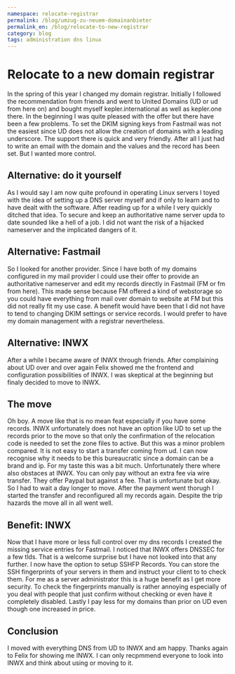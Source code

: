 ```yaml
---
namespace: relocate-registrar
permalink: /blog/umzug-zu-neuem-domainanbieter
permalink_en: /blog/relocate-to-new-registrar
category: blog
tags: administration dns linux
---
```


# Relocate to a new domain registrar

In the spring of this year I changed my domain registrar.
Initially I followed the recommendation from friends and went to United Domains (UD or ud from here on) and bought myself kepler.international as well as kepler.one there.
In the beginning I was quite pleased with the offer but there have been a few problems.
To set the DKIM signing keys from Fastmail was not the easiest since UD does not allow the creation of domains with a leading underscore.
The support there is quick and very friendly.
After all I just had to write an email with the domain and the values and the record has been set.
But I wanted more control.

## Alternative: do it yourself

As I would say I am now quite profound in operating Linux servers I toyed with the idea of setting up a DNS server myself and if only to learn and to have dealt with the software.
After reading up for a while I very quickly ditched that idea.
To secure and keep an authoritative name server upda to date sounded like a hell of a job.
I did not want the risk of a hijacked nameserver and the implicated dangers of it.

## Alternative: Fastmail

So I looked for another provider.
Since I have both of my domains configured in my mail provider I could use their offer to provide an authoritative nameserver and edit my records directly in Fastmail (FM or fm from here).
This made sense because FM offered a kind of webstorage so you could have everything from mail over domain to website at FM but this did not really fit my use case.
A benefit would have been that I did not have to tend to changing DKIM settings or service records.
I would prefer to have my domain management with a registrar nevertheless.

## Alternative: INWX

After a while I became aware of INWX through friends.
After complaining about UD over and over again Felix showed me the frontend and configuration possibilities of INWX.
I was skeptical at the beginning but finaly decided to move to INWX.

## The move

Oh boy.
A move like that is no mean feat especially if you have some records.
INWX unfortunately does not have an option like UD to set up the records prior to the move so that only the confirmation of the relocation code is needed to set the zone files to active.
But this was a minor problem compared.
It is not easy to start a transfer coming from ud.
I can now recognise why it needs to be this bureaucratic since a domain can be a brand and ip.
For my taste this was a bit much.
Unfortunately there where also obstaces at INWX.
You can only pay without an extra fee via wire transfer.
They offer Paypal but against a fee.
That is unfortunate but okay.
So I had to wait a day longer to move.
After the payment went thorugh I started the transfer and reconfigured all my records again.
Despite the trip hazards the move all in all went well.

## Benefit: INWX

Now that I have more or less full control over my dns records I created the missing service entries for Fastmail.
I noticed that INWX offers DNSSEC for a few tlds.
That is a welcome surprise but I have not looked into that any further.
I now have the option to setup SSHFP Records.
You can store the SSH fingerprints of your servers in them and instruct your client to to check them.
For me as a server administrator this is a huge benefit as I get more security.
To check the fingerprints manually is rather annoying especially of you deal with people that just confirm without checking or even have it completely disabled.
Lastly I pay less for my domains than prior on UD even though one increased in price.

## Conclusion

I moved with everything DNS from UD to INWX and am happy.
Thanks again to Felix for showing me INWX.
I can only recpmmend everyone to look into INWX and think about using or moving to it.
